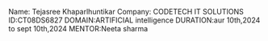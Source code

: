 Name: Tejasree Khaparlhuntikar 
Company: CODETECH IT SOLUTIONS
ID:CT08DS6827
DOMAIN:ARTIFICIAL intelligence 
DURATION:aur 10th,2024 to sept 10th,2024
MENTOR:Neeta sharma
